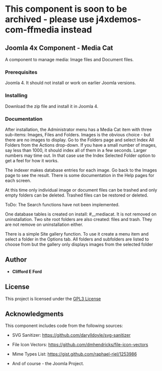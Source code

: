 # This component is soon to be archived - please use j4xdemos-com-ffmedia instead

## Joomla 4x Component - Media Cat

A component to manage media: Image files and Document files.

### Prerequisites

Joomla 4. It should not install or work on earlier Joomla versions.

### Installing

Download the zip file and install it in Joomla 4.

### Documentation

After installation, the Administrator menu has a Media Cat item with three sub-items: Images, Files and Folders. Images is the obvious choice - but there are no images to display. Go to the Folders page and select Index All Folders from the Actions drop-down. If you have a small number of images, say less than 1000, it should index all of them in a few seconds. Larger numbers may time out. In that case use the Index Selected Folder option to get a feel for how it works.

The indexer makes database entries for each image. Go back to the Images page to see the result. There is some documentation in the Help pages for each screen.

At this time only individual image or document files can be trashed and only empty folders can be deleted. Trashed files can be restored or deleted. 

ToDo: The Search functions have not been implemented.

One database tables is created on install: #__mediacat. It is not removed on uninstallation. Two site root folders are also created: files and trash. They are not remove on uninstallation either.

There is a simple Site gallery function. To use it create a menu item and select a folder in the Options tab. All folders and subfolders are listed to choose from but the gallery only displays images from the selected folder

## Author

* **Clifford E Ford**

## License

This project is licensed under the [GPL3 License](http://www.gnu.org/licenses/gpl-3.0.html)

## Acknowledgments

This component includes code from the following sources:

* SVG Sanitizer: https://github.com/darylldoyle/svg-sanitizer

* File Icon Vectors: https://github.com/dmhendricks/file-icon-vectors

* Mime Types List: https://gist.github.com/raphael-riel/1253986

* And of course - the Joomla Project.
